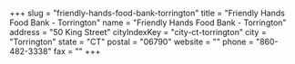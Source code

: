 +++
slug = "friendly-hands-food-bank-torrington"
title = "Friendly Hands Food Bank - Torrington"
name = "Friendly Hands Food Bank - Torrington"
address = "50 King Street"
cityIndexKey = "city-ct-torrington"
city = "Torrington"
state = "CT"
postal = "06790"
website = ""
phone = "860-482-3338"
fax = ""
+++
